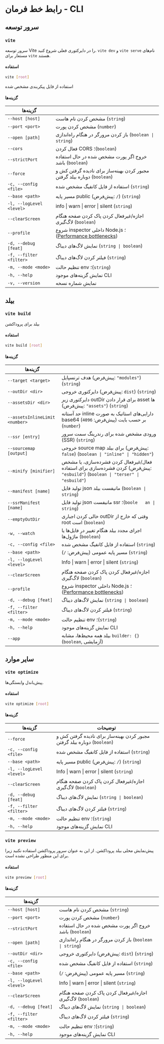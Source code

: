 # رابط خط فرمان - CLI

## سرور توسعه

### `vite`

سرور توسعه Vite را در دایرکتوری فعلی شروع کنید. `vite dev` و `vite serve` نام‌های مستعار برای `vite` هستند.

#### استفاده

```bash
vite [root]
```

استفاده از فایل پیکربندی مشخص شده

#### گزینه‌ها

| گزینه‌ها                   |                                                                                                            |
| -------------------------- | ---------------------------------------------------------------------------------------------------------- |
| `‎--host [host]`           | مشخص کردن نام هاست (`string`)                                                                              |
| `‎--port <port>‎`          | مشخص کردن پورت (`number`)                                                                                  |
| `‎--open [path]‎`          | باز کردن مرورگر در هنگام راه‌اندازی (`boolean \| string`)                                                              |
| `‎--cors`                  | فعال کردن CORS ؛(`boolean`)                                                                               |
| `‎--strictPort`            | خروج اگر پورت مشخص شده در حال استفاده باشد (`boolean`)                                                     |
| `‎--force`               | مجبور کردن بهینه‌ساز برای نادیده گرفتن کش و دوباره بیلد گرفتن (`boolean`)                                  |
| `‎-c, --config <file>‎`    | استفاده از فایل کانفیگ مشخص شده (`string`)                                                                 |
| `‎--base <path>‎`          | مسیر پایه public (پیش‌فرض: `/`) (`string`)                                                                 |
| `‎-l, --logLevel <level>‎` | info \| warn \| error \| silent (`string`)                                                                 |
| `‎--clearScreen`           | اجازه/غیرفعال کردن پاک کردن صفحه هنگام لاگ‌گیری (`boolean`)                                                |
| `‎--profile`               | شروع inspector داخلی Node.js ؛([Performance bottlenecks](/guide/troubleshooting#performance-bottlenecks)) |
| `‎-d, --debug [feat]‎`     | نمایش لاگ‌های دیباگ (`string \| boolean`)                                                                  |
| `‎-f, --filter <filter>‎`  | فیلتر کردن لاگ‌های دیباگ (`string`)                                                                        |
| `‎-m, --mode <mode>‎`      | تنظیم حالت env ؛(`string`)                                                                                |
| `‎-h, --help`              | نمایش گزینه‌های موجود CLI                                                                                  |
| `‎-v, --version`           | نمایش شماره نسخه                                                                                           |

## بیلد

### `vite build`

بیلد برای پروداکشن

#### استفاده

```bash
vite build [root]
```

#### گزینه‌ها

| گزینه‌ها                         |                                                                                                                     |
| -------------------------------- | ------------------------------------------------------------------------------------------------------------------- |
| `‎--target <target>‎`            | هدف ترنسپایل (پیش‌فرض: `"modules"`) (`string`)                                                                      |
| `‎--outDir <dir>‎`               | دایرکتوری خروجی (پیش‌فرض: `dist`) (`string`)                                                                        |
| `‎--assetsDir <dir>‎`            | دایرکتوری زیر outDir برای قرار دادن asset ها (پیش‌فرض: `"assets"`) (`string`)                                       |
| `‎--assetsInlineLimit <number>‎` | حد آستانه inline دارایی‌های استاتیک به صورت base64 بر حسب بایت (پیش‌فرض: `4096`) (`number`)                         |
| `‎--ssr [entry]‎`                | ورودی مشخص شده برای رندرینگ سمت سرور (SSR) (`string`)                                                          |
| `‎--sourcemap [output]‎`         | خروجی source map برای بیلد (پیش‌فرض: `false`) (`boolean \| "inline" \| "hidden"`)                                 |
| `‎--minify [minifier]‎`          | فعال/غیرفعال کردن فشرده‌سازی، یا مشخص کردن فشرده‌سازی برای استفاده (پیش‌فرض: `"esbuild"`) (`boolean \| "terser" \| "esbuild"`) |
| `‎--manifest [name]‎`            | تولید فایل json مانیفست بیلد (`boolean \| string`)                                                                  |
| `‎--ssrManifest [name]‎`         | تولید فایل json مانیفست ssr ؛(`boole   an \| string`)                                                                  |
| `‎--emptyOutDir‎`                | خالی کردن اجباری outDir وقتی که خارج از root است (`boolean`)                                                        |
| `‎-w, --watch`                   | اجرای مجدد بیلد هنگام تغییر در فایل‌ها یا ماژول‌ها (`boolean`)                                                              |
| `‎-c, --config <file>‎`          | استفاده از فایل کانفیگ مشخص شده (`string`)                                                                          |
| `‎--base <path>‎`                | مسیر پایه عمومی (پیش‌فرض: `/`) (`string`)                                                                           |
| `‎-l, --logLevel <level>‎`       | Info \| warn \| error \| silent (`string`)                                                                          |
| `‎--clearScreen`                 | اجازه/غیرفعال کردن پاک کردن صفحه هنگام لاگ‌گیری (`boolean`)                                                         |
| `‎--profile`               | شروع inspector داخلی Node.js ؛([Performance bottlenecks](/guide/troubleshooting#performance-bottlenecks)) |
| `‎-d, --debug [feat]‎`           | نمایش لاگ‌های دیباگ (`string \| boolean`)                                                                           |
| `‎-f, --filter <filter>‎`        | فیلتر کردن لاگ‌های دیباگ (`string`)                                                                                 |
| `‎-m, --mode <mode>‎`            | تنظیم حالت env ؛(`string`)                                                                                          |
| `‎-h, --help`                    | نمایش گزینه‌های موجود CLI                                                                                           |
| `‎--app`                         | بیلد همه محیط‌ها، مشابه `builder: {}` (`boolean`, آزمایشی)                                             |

## سایر موارد

### `vite optimize`

پیش‌باندل وابستگی‌ها.

#### استفاده

```bash
vite optimize [root]
```

#### گزینه‌ها

| گزینه‌ها                   | توضیحات                                                                   |
| -------------------------- | ------------------------------------------------------------------------- |
| `‎--force`                 | مجبور کردن بهینه‌ساز برای نادیده گرفتن کش و دوباره بیلد گرفتن (`boolean`) |
| `‎-c, --config <file>‎`    | استفاده از فایل کانفیگ مشخص شده (`string`)                                |
| `‎--base <path>‎`          | مسیر پایه public (پیش‌فرض: `/`) (`string`)                                |
| `‎-l, --logLevel <level>‎` | Info \| warn \| error \| silent (`string`)                                |
| `‎--clearScreen`           | اجازه/غیرفعال کردن پاک کردن صفحه هنگام لاگ‌گیری (`boolean`)               |
| `‎-d, --debug [feat]‎`     | نمایش لاگ‌های دیباگ (`string \| boolean`)                                 |
| `‎-f, --filter <filter>‎`  | فیلتر کردن لاگ‌های دیباگ (`string`)                                       |
| `‎-m, --mode <mode>‎`      | تنظیم حالت env ؛(`string`)                                                |
| `‎-h, --help`              | نمایش گزینه‌های موجود CLI                                                 |

### `vite preview`

پیش‌نمایش محلی بیلد پروداکشن. از این به عنوان سرور پروداکشن استفاده نکنید زیرا برای این منظور طراحی نشده است.

#### استفاده

```bash
vite preview [root]
```

#### گزینه‌ها

| گزینه‌ها                   |                                                             |
| -------------------------- | ----------------------------------------------------------- |
| `‎--host [host]`           | مشخص کردن نام هاست (`string`)                               |
| `‎--port <port>‎`          | مشخص کردن پورت (`number`)                                   |
| `‎--strictPort`            | خروج اگر پورت مشخص شده در حال استفاده باشد (`boolean`)      |
| `‎--open [path]‎`          | باز کردن مرورگر در هنگام راه‌اندازی (`boolean \| string`)                                                              |
| `‎--outDir <dir>‎`         | دایرکتوری خروجی (پیش‌فرض: `dist`) (`string`)                |
| `‎-c, --config <file>‎`    | استفاده از فایل کانفیگ مشخص شده (`string`)                  |
| `‎--base <path>‎`          | مسیر پایه عمومی (پیش‌فرض: `/`) (`string`)                   |
| `‎-l, --logLevel <level>‎` | Info \| warn \| error \| silent (`string`)                  |
| `‎--clearScreen`           | اجازه/غیرفعال کردن پاک کردن صفحه هنگام لاگ‌گیری (`boolean`) |
| `‎-d, --debug [feat]‎`     | نمایش لاگ‌های دیباگ (`string \| boolean`)                   |
| `‎-f, --filter <filter>‎`  | فیلتر کردن لاگ‌های دیباگ (`string`)                         |
| `‎-m, --mode <mode>‎`      | تنظیم حالت env ؛(`string`)                                  |
| `‎-h, --help`              | نمایش گزینه‌های موجود CLI                                   |
